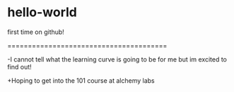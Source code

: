 # hello-world
first time on github!

=======================================

-I cannot tell what the learning curve is going to be for me but im excited to find out!

+Hoping to get into the 101 course at alchemy labs
